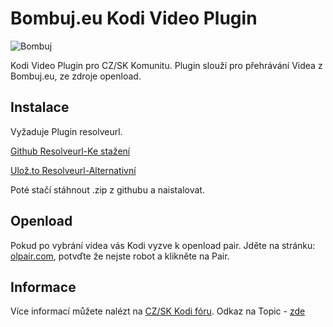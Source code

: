 # Bombuj.eu Kodi Video Plugin
![Bombuj](https://i.ibb.co/gwJdk7n/icon.png)

Kodi Video Plugin pro CZ/SK Komunitu. 
Plugin slouží pro přehrávání Videa z Bombuj.eu, ze zdroje openload.

## Instalace
Vyžaduje Plugin resolveurl.

[Github Resolveurl-Ke stažení](https://github.com/tvaddonsco/tva-resolvers-repo/tree/master/zips/script.module.resolveurl)

[Ulož.to Resolveurl-Alternativní](https://uloz.to/!HGs8JWFmzJ0M/script-module-resolveurl-master-zip)

Poté stačí stáhnout .zip z githubu a naistalovat.
## Openload
Pokud po vybrání videa vás Kodi vyzve k openload pair. Jděte na stránku: [olpair.com](https://olpair.com/), potvďte že nejste robot a klikněte na Pair.

## Informace
Více informací můžete nalézt na [CZ/SK Kodi fóru](https://www.xbmc-kodi.cz). 
Odkaz na Topic - [zde](https://www.xbmc-kodi.cz/prispevek-bombuj-eu-doplnek)

